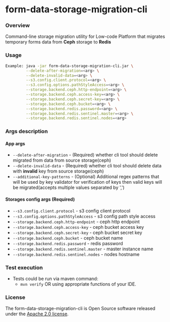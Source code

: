 # form-data-storage-migration-cli

### Overview

Command-line storage migration utility for Low-code Platform that migrates temporary forms data from **Ceph** storage to **Redis**

### Usage

```bash
Example: java -jar form-data-storage-migration-cli.jar \
         --delete-after-migration=<arg> \
	     --delete-invalid-data=<arg> \
	     --s3.config.client.protocol=<arg> \
	     --s3.config.options.pathStyleAccess=<arg> \
	     --storage.backend.ceph.http-endpoint=<arg> \
	     --storage.backend.ceph.access-key=<arg> \
	     --storage.backend.ceph.secret-key=<arg> \
	     --storage.backend.ceph.bucket=<arg> \
	     --storage.backend.redis.password=<arg> \
	     --storage.backend.redis.sentinel.master=<arg> \
	     --storage.backend.redis.sentinel.nodes=<arg>
```
### Args description
#### App args
* `--delete-after-migration` - (Required) whether cli tool should delete migrated from data from source storage(ceph)
* `--delete-invalid-data` - (Required) whether cli tool should delete data with **invalid** key from source storage(ceph)
* `--additional-key-patterns` - (Optional) Additional regex patterns that will be used by key validator for verification of keys then valid keys will be migrated(accepts multiple values separated by ',')

#### Storages config args (Required)
* `--s3.config.client.protocol` - s3 config client protocol
* `--s3.config.options.pathStyleAccess` - s3 config path style access
* `--storage.backend.ceph.http-endpoint` - ceph http endpoint
* `--storage.backend.ceph.access-key` - ceph bucket access key
* `--storage.backend.ceph.secret-key` - ceph bucket secret key
* `--storage.backend.ceph.bucket` - ceph bucket name
* `--storage.backend.redis.password` - redis password
* `--storage.backend.redis.sentinel.master` - master instance name
* `--storage.backend.redis.sentinel.nodes` - nodes hostname

### Test execution

* Tests could be run via maven command:
    * `mvn verify` OR using appropriate functions of your IDE.

### License

The form-data-storage-migration-cli is Open Source software released under
the [Apache 2.0 license](https://www.apache.org/licenses/LICENSE-2.0).